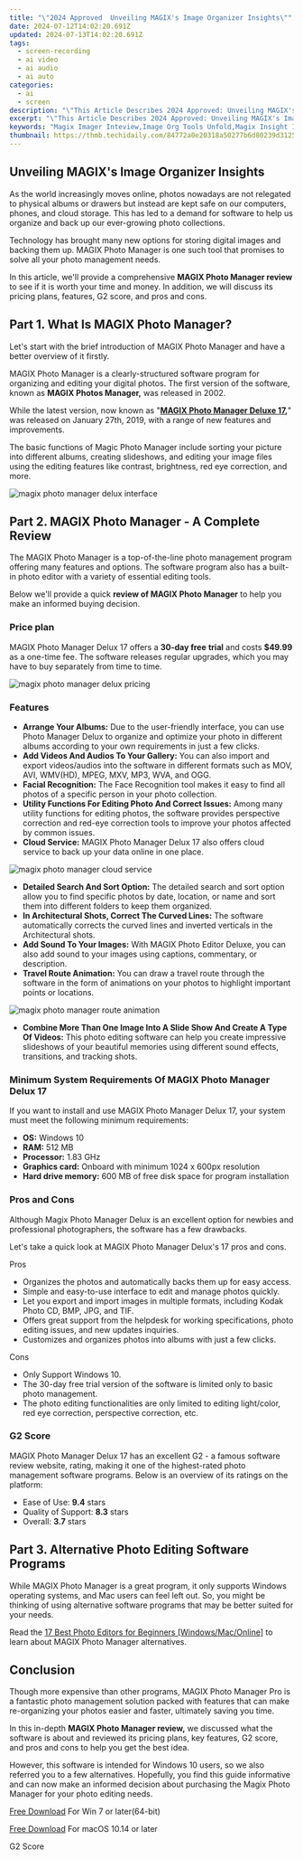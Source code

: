 ```yaml
---
title: "\"2024 Approved  Unveiling MAGIX's Image Organizer Insights\""
date: 2024-07-12T14:02:20.691Z
updated: 2024-07-13T14:02:20.691Z
tags: 
  - screen-recording
  - ai video
  - ai audio
  - ai auto
categories: 
  - ai
  - screen
description: "\"This Article Describes 2024 Approved: Unveiling MAGIX's Image Organizer Insights\""
excerpt: "\"This Article Describes 2024 Approved: Unveiling MAGIX's Image Organizer Insights\""
keywords: "Magix Imager Inteview,Image Org Tools Unfold,Magix Insight Image,Image Organizer Expose,MAGIX Image Org Ins,Disclosing Magix Image,Image Organizer Reveal"
thumbnail: https://thmb.techidaily.com/84772a0e20318a50277b6d80239d31259f3d754cba45388a4148935e78d13735.jpg
---
```


## Unveiling MAGIX's Image Organizer Insights

As the world increasingly moves online, photos nowadays are not relegated to physical albums or drawers but instead are kept safe on our computers, phones, and cloud storage. This has led to a demand for software to help us organize and back up our ever-growing photo collections.

Technology has brought many new options for storing digital images and backing them up. MAGIX Photo Manager is one such tool that promises to solve all your photo management needs.

In this article, we'll provide a comprehensive **MAGIX Photo Manager review** to see if it is worth your time and money. In addition, we will discuss its pricing plans, features, G2 score, and pros and cons.

## Part 1\. What Is MAGIX Photo Manager?

Let's start with the brief introduction of MAGIX Photo Manager and have a better overview of it firstly.

MAGIX Photo Manager is a clearly-structured software program for organizing and editing your digital photos. The first version of the software, known as **MAGIX Photos Manager,** was released in 2002.

While the latest version, now known as "[**MAGIX Photo Manager Deluxe 17**](https://www.magix.com/us/photo-graphic/photo-manager-deluxe/)**,**" was released on January 27th, 2019, with a range of new features and improvements.

The basic functions of Magic Photo Manager include sorting your picture into different albums, creating slideshows, and editing your image files using the editing features like contrast, brightness, red eye correction, and more.

![magix photo manager delux interface](https://images.wondershare.com/filmora/article-images/2022/11/magix-photo-manager-delux-interface.jpg)

## Part 2\. MAGIX Photo Manager - A Complete Review

The MAGIX Photo Manager is a top-of-the-line photo management program offering many features and options. The software program also has a built-in photo editor with a variety of essential editing tools.

Below we'll provide a quick **review of MAGIX Photo Manager** to help you make an informed buying decision.

### Price plan

MAGIX Photo Manager Delux 17 offers a **30-day free** **trial** and costs **$49.99** as a one-time fee. The software releases regular upgrades, which you may have to buy separately from time to time.

![magix photo manager delux pricing](https://images.wondershare.com/filmora/article-images/2022/11/magix-photo-manager-delux-pricing.jpg)

### Features

* **Arrange Your Albums:** Due to the user-friendly interface, you can use Photo Manager Delux to organize and optimize your photo in different albums according to your own requirements in just a few clicks.
* **Add Videos And Audios To Your Gallery:** You can also import and export videos/audios into the software in different formats such as MOV, AVI, WMV(HD), MPEG, MXV, MP3, WVA, and OGG.
* **Facial Recognition:** The Face Recognition tool makes it easy to find all photos of a specific person in your photo collection.
* **Utility Functions For Editing Photo And Correct Issues:** Among many utility functions for editing photos, the software provides perspective correction and red-eye correction tools to improve your photos affected by common issues.
* **Cloud Service:** MAGIX Photo Manager Delux 17 also offers cloud service to back up your data online in one place.

![magix photo manager cloud service](https://images.wondershare.com/filmora/article-images/2022/11/magix-photo-manager-cloud-service.jpg)

* **Detailed Search And Sort Option:** The detailed search and sort option allow you to find specific photos by date, location, or name and sort them into different folders to keep them organized.
* **In Architectural Shots, Correct The Curved Lines:** The software automatically corrects the curved lines and inverted verticals in the Architectural shots.
* **Add Sound To Your Images:** With MAGIX Photo Editor Deluxe, you can also add sound to your images using captions, commentary, or description.
* **Travel Route Animation:** You can draw a travel route through the software in the form of animations on your photos to highlight important points or locations.

![magix photo manager route animation](https://images.wondershare.com/filmora/article-images/2022/11/magix-photo-manager-route-animation.jpg)

* **Combine More Than One Image Into A Slide Show And Create A Type Of Videos:** This photo editing software can help you create impressive slideshows of your beautiful memories using different sound effects, transitions, and tracking shots.

### Minimum System Requirements Of MAGIX Photo Manager Delux 17

If you want to install and use MAGIX Photo Manager Delux 17, your system must meet the following minimum requirements:

* **OS:** Windows 10
* **RAM:** 512 MB
* **Processor:** 1.83 GHz
* **Graphics card:** Onboard with minimum 1024 x 600px resolution
* **Hard drive memory:** 600 MB of free disk space for program installation

### Pros and Cons

Although Magix Photo Manager Delux is an excellent option for newbies and professional photographers, the software has a few drawbacks.

Let's take a quick look at MAGIX Photo Manager Delux's 17 pros and cons.

 Pros

* Organizes the photos and automatically backs them up for easy access.
* Simple and easy-to-use interface to edit and manage photos quickly.
* Let you export and import images in multiple formats, including Kodak Photo CD, BMP, JPG, and TIF.
* Offers great support from the helpdesk for working specifications, photo editing issues, and new updates inquiries.
* Customizes and organizes photos into albums with just a few clicks.

 Cons

* Only Support Windows 10.
* The 30-day free trial version of the software is limited only to basic photo management.
* The photo editing functionalities are only limited to editing light/color, red eye correction, perspective correction, etc.

### G2 Score

MAGIX Photo Manager Delux 17 has an excellent G2 - a famous software review website, rating, making it one of the highest-rated photo management software programs. Below is an overview of its ratings on the platform:

* Ease of Use: **9.4** stars
* Quality of Support: **8.3** stars
* Overall: **3.7** stars

## Part 3\. Alternative Photo Editing Software Programs

While MAGIX Photo Manager is a great program, it only supports Windows operating systems, and Mac users can feel left out. So, you might be thinking of using alternative software programs that may be better suited for your needs.

Read the [17 Best Photo Editors for Beginners \[Windows/Mac/Online\]](https://tools.techidaily.com/wondershare/filmora/download/) to learn about MAGIX Photo Manager alternatives.

## Conclusion

Though more expensive than other programs, MAGIX Photo Manager Pro is a fantastic photo management solution packed with features that can make re-organizing your photos easier and faster, ultimately saving you time.

In this in-depth **MAGIX Photo Manager review,** we discussed what the software is about and reviewed its pricing plans, key features, G2 score, and pros and cons to help you get the best idea.

However, this software is intended for Windows 10 users, so we also referred you to a few alternatives. Hopefully, you find this guide informative and can now make an informed decision about purchasing the Magix Photo Manager for your photo editing needs.

[Free Download](https://tools.techidaily.com/wondershare/filmora/download/) For Win 7 or later(64-bit)

[Free Download](https://tools.techidaily.com/wondershare/filmora/download/) For macOS 10.14 or later

G2 Score

<ins class="adsbygoogle"
     style="display:block"
     data-ad-format="autorelaxed"
     data-ad-client="ca-pub-7571918770474297"
     data-ad-slot="1223367746"></ins>

<ins class="adsbygoogle"
     style="display:block"
     data-ad-format="autorelaxed"
     data-ad-client="ca-pub-7571918770474297"
     data-ad-slot="1223367746"></ins>



<ins class="adsbygoogle"
     style="display:block"
     data-ad-client="ca-pub-7571918770474297"
     data-ad-slot="8358498916"
     data-ad-format="auto"
     data-full-width-responsive="true"></ins>







